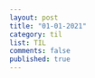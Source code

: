 ```yaml
---
layout: post
title: "01-01-2021"
category: til
list: TIL
comments: false
published: true
---
```


<div class='fetchDocsHere'></div>

<script>
    const data_link = "url"
    fetchDocs(data_link)
</script>
